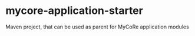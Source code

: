 # mycore-application-starter
Maven project, that can be used as parent for MyCoRe application modules
